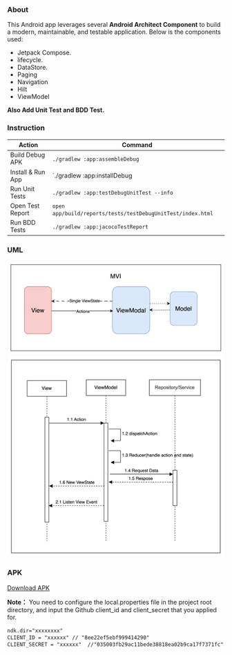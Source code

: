 

### About

This Android app leverages several **Android Architect Component** to build a modern, maintainable, and testable application. Below is the components used:
- Jetpack Compose.
- lifecycle.
- DataStore.
- Paging
- Navigation
- Hilt
- ViewModel

**Also Add Unit Test and BDD Test.**

### Instruction

| Action              | Command                                                         |
| --------------------- | ----------------------------------------------------------------- |
| Build Debug APK     | `./gradlew :app:assembleDebug`                              |
| Install & Run App   | `./gradlew :app:installDebug  |
| Run Unit Tests      | `./gradlew :app:testDebugUnitTest --info`                   |
| Open Test Report    | `open app/build/reports/tests/testDebugUnitTest/index.html` |
| Run BDD Tests  | `./gradlew :app:jacocoTestReport`                           |

### UML
![Image 1](./img/1.png)
![Image 2](./img/2.png)

### APK
[Download APK](./apk/app-debug.apk)



**Note：** You need to configure the local.properties file in the project root directory, and input the Github client_id and client_secret that you applied for.
```text
ndk.dir="xxxxxxxx"
CLIENT_ID = "xxxxxx" // "8ee22ef5ebf999414290"  
CLIENT_SECRET = "xxxxxx"  //"035003fb29ac11bede38818ea02b9ca17f7371fc"
```

